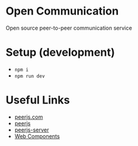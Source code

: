 # Open Communication

Open source peer-to-peer communication service

# Setup (development)

- `npm i`
- `npm run dev`

# Useful Links

- [peerjs.com](https://peerjs.com)
- [peerjs](https://github.com/peers/peerjs)
- [peerjs-server](https://github.com/peers/peerjs-server)
- [Web Components](https://developer.mozilla.org/en-US/docs/Web/Web_Components)

